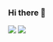 ### Hi there 👋

<!--
**Kangyeonsoo/Kangyeonsoo** is a ✨ _special_ ✨ repository because its `README.md` (this file) appears on your GitHub profile.

Here are some ideas to get you started:

- 🔭 I’m currently working on ...
- 🌱 I’m currently learning ...
- 👯 I’m looking to collaborate on ...
- 🤔 I’m looking for help with ...
- 💬 Ask me about ...
- 📫 How to reach me: ...
- 😄 Pronouns: ...
- ⚡ Fun fact: ...
-->
<img src="https://img.shields.io/badge/yeonsoo.kang@hetic.net-EA4335?style=flat-square&logo=Gmail&logoColor=white"/>
<img src="https://img.shields.io/badge/YeonsooKANG-0A66C2?style=flat-square&logo=linkedin&logoColor=white"/>
